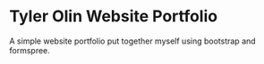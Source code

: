 # Tyler Olin Website Portfolio
A simple website portfolio put together myself using bootstrap and formspree.
